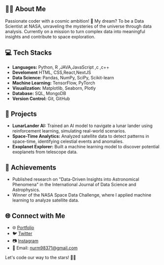 ## 👨‍💻 About Me

Passionate coder with a cosmic ambition! 🚀 My dream? To be a Data Scientist at NASA, unraveling the mysteries of the universe through data analysis. Currently on a mission to turn complex data into meaningful insights and contribute to space exploration.

## 💻 Tech Stacks

- **Languages:** Python, R ,JAVA,JavaScript ,c ,c++
- **Develoment** HTML, CSS,React,NextJS
- **Data Science:** Pandas, NumPy, SciPy, Scikit-learn
- **Machine Learning:** TensorFlow, PyTorch
- **Visualization:** Matplotlib, Seaborn, Plotly
- **Database:** SQL, MongoDB
- **Version Control:** Git, GitHub

## 🚀 Projects

- **LunarLander AI:** Trained an AI model to navigate a lunar lander using reinforcement learning, simulating real-world scenarios.
- **Space-Time Analytics:** Analyzed satellite data to detect patterns in space-time, identifying celestial events and anomalies.
- **Exoplanet Explorer:** Built a machine learning model to discover potential exoplanets from telescope data.

## 🌌 Achievements

- Published research on "Data-Driven Insights into Astronomical Phenomena" in the International Journal of Data Science and Astrophysics.
- Winner of the NASA Space Data Challenge, where I applied machine learning to analyze satellite data.

## 🌐 Connect with Me

- 🌐 [Portfolio](https://nur21horin.github.io/Portfolio/)
- 🐦 [Twitter](https://twitter.com/yourhandle)
- 📷 [Instagram](https://instagram.com/yourhandle)
- 📧 Email: nurm98371@gmail.com

Let's code our way to the stars! 🌟✨
